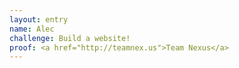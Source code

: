 ```yaml
---
layout: entry
name: Alec
challenge: Build a website!
proof: <a href="http://teamnex.us">Team Nexus</a>
---
```

